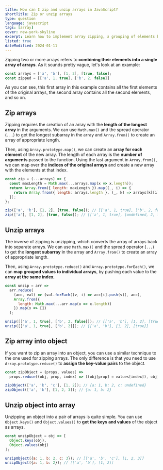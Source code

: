 ```yaml
---
title: How can I zip and unzip arrays in JavaScript?
shortTitle: Zip or unzip arrays
type: question
language: javascript
tags: [array]
cover: new-york-skyline
excerpt: Learn how to implement array zipping, a grouping of elements based on position in the original arrays, and its inverse, unzipping.
listed: true
dateModified: 2024-01-11
---
```


Zipping two or more arrays refers to **combining their elements into a single array of arrays**. As it sounds pretty vague, let's look at an example:

```js
const arrays = ['a', 'b'], [1, 2], [true, false];
const zipped = [['a', 1, true], ['b', 2, false]]
```

As you can see, this first array in this example contains all the first elements of the original arrays, the second array contains all the second elements, and so on.

## Zip arrays

Zipping requires the creation of an array with the **length of the longest array** in the arguments. We can use `Math.max()` and the spread operator (`...`) to get the longest subarray in the array and `Array.from()` to create an array of appropriate length.

Then, using `Array.prototype.map()`, we can create an **array for each element** of the new array. The length of each array is the **number of arguments** passed to the function. Using the last argument in `Array.from()`, we can map over the **indices of the original arrays** and create a new array with the elements at that index.

```js
const zip = (...arrays) => {
  const maxLength = Math.max(...arrays.map(x => x.length));
  return Array.from({ length: maxLength }).map((_, i) => {
    return Array.from({ length: arrays.length }, (_, k) => arrays[k][i]);
  });
};

zip(['a', 'b'], [1, 2], [true, false]); // [['a', 1, true], ['b', 2, false]]
zip(['a'], [1, 2], [true, false]); // [['a', 1, true], [undefined, 2, false]]
```

## Unzip arrays

The inverse of zipping is unzipping, which converts the array of arrays back into separate arrays. We can use `Math.max()` and the spread operator (`...`) to get the **longest subarray** in the array and `Array.from()` to create an array of appropriate length.

Then, using `Array.prototype.reduce()` and `Array.prototype.forEach()`, we can **map grouped values to individual arrays**, by pushing each value to the **array at the same index**.

```js
const unzip = arr =>
  arr.reduce(
    (acc, val) => (val.forEach((v, i) => acc[i].push(v)), acc),
    Array.from({
      length: Math.max(...arr.map(x => x.length))
    }).map(x => [])
  );

unzip([['a', 1, true], ['b', 2, false]]); // [['a', 'b'], [1, 2], [true, false]]
unzip([['a', 1, true], ['b', 2]]); // [['a', 'b'], [1, 2], [true]]
```

## Zip array into object

If you want to zip an array into an object, you can use a similar technique to the one used for zipping arrays. The only difference is that you need to use `Array.prototype.reduce()` to **assign the key-value pairs** to the object.

```js
const zipObject = (props, values) =>
  props.reduce((obj, prop, index) => ((obj[prop] = values[index]), obj), {});

zipObject(['a', 'b', 'c'], [1, 2]); // {a: 1, b: 2, c: undefined}
zipObject(['a', 'b'], [1, 2, 3]); // {a: 1, b: 2}
```

## Unzip object into array

Unzipping an object into a pair of arrays is quite simple. You can use `Object.keys()` and `Object.values()` to **get the keys and values** of the object as arrays.

```js
const unzipObject = obj => [
  Object.keys(obj),
  Object.values(obj)
];

unzipObject({a: 1, b: 2, c: 3}); // [['a', 'b', 'c'], [1, 2, 3]]
unzipObject({a: 1, b: 2}); // [['a', 'b'], [1, 2]]
```
